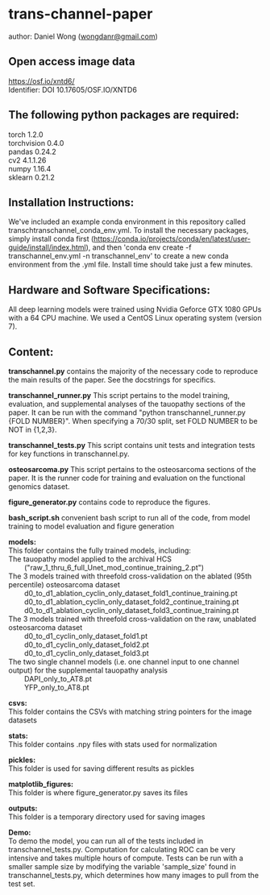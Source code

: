 # trans-channel-paper
author: Daniel Wong (wongdanr@gmail.com)

## Open access image data
https://osf.io/xntd6/ <br />
Identifier: DOI 10.17605/OSF.IO/XNTD6

## The following python packages are required: 
torch 1.2.0 <br />
torchvision 0.4.0 <br />
pandas 0.24.2 <br />
cv2 4.1.1.26 <br />
numpy 1.16.4 <br />
sklearn 0.21.2 <br />

## Installation Instructions:
We've included an example conda environment in this repository called transchtranschannel_conda_env.yml. To install the necessary packages, simply install conda first (https://conda.io/projects/conda/en/latest/user-guide/install/index.html), and then
'conda env create -f transchannel_env.yml -n transchannel_env'
to create a new conda environment from the .yml file. Install time should take just a few minutes. 

## Hardware and Software Specifications:
All deep learning models were trained using Nvidia Geforce GTX 1080 GPUs with a 64 CPU machine.
We used a CentOS Linux operating system (version 7).

## Content:

**transchannel.py** contains the majority of the necessary code to reproduce the main results of the paper. See the docstrings for specifics. 

**transchannel_runner.py** This script pertains to the model training, evaluation, and supplemental analyses of the tauopathy sections of the paper. It can be run with the command "python transchannel_runner.py {FOLD NUMBER}". When specifying a 70/30 split, set FOLD NUMBER to be NOT in {1,2,3}.

**transchannel_tests.py** This script contains unit tests and integration tests for key functions in transchannel.py.

**osteosarcoma.py** This script pertains to the osteosarcoma sections of the paper. It is the runner code for training and evaluation on the functional genomics dataset. 

**figure_generator.py** contains code to reproduce the figures.

**bash_script.sh** convenient bash script to run all of the code, from model training to model evaluation and figure generation

**models:**<br />
This folder contains the fully trained models, including: <br />
The tauopathy model applied to the archival HCS<br />
&nbsp;&nbsp;&nbsp;&nbsp;&nbsp;&nbsp;&nbsp;&nbsp;("raw_1_thru_6_full_Unet_mod_continue_training_2.pt")  <br />
The 3 models trained with threefold cross-validation on the ablated (95th percentile) osteosarcoma dataset  <br />
&nbsp;&nbsp;&nbsp;&nbsp;&nbsp;&nbsp;&nbsp;&nbsp;d0_to_d1_ablation_cyclin_only_dataset_fold1_continue_training.pt <br />
&nbsp;&nbsp;&nbsp;&nbsp;&nbsp;&nbsp;&nbsp;&nbsp;d0_to_d1_ablation_cyclin_only_dataset_fold2_continue_training.pt <br />
&nbsp;&nbsp;&nbsp;&nbsp;&nbsp;&nbsp;&nbsp;&nbsp;d0_to_d1_ablation_cyclin_only_dataset_fold3_continue_training.pt <br />
The 3 models trained with threefold cross-validation on the raw, unablated osteosarcoma dataset<br />
&nbsp;&nbsp;&nbsp;&nbsp;&nbsp;&nbsp;&nbsp;&nbsp;d0_to_d1_cyclin_only_dataset_fold1.pt  <br />
&nbsp;&nbsp;&nbsp;&nbsp;&nbsp;&nbsp;&nbsp;&nbsp;d0_to_d1_cyclin_only_dataset_fold2.pt <br />
&nbsp;&nbsp;&nbsp;&nbsp;&nbsp;&nbsp;&nbsp;&nbsp;d0_to_d1_cyclin_only_dataset_fold3.pt <br />
The two single channel models (i.e. one channel input to one channel output) for the supplemental tauopathy analysis<br />
&nbsp;&nbsp;&nbsp;&nbsp;&nbsp;&nbsp;&nbsp;&nbsp;DAPI_only_to_AT8.pt<br />
&nbsp;&nbsp;&nbsp;&nbsp;&nbsp;&nbsp;&nbsp;&nbsp;YFP_only_to_AT8.pt<br />

**csvs:**<br />
This folder contains the CSVs with matching string pointers for the image datasets <br />

**stats:**<br />
This folder contains .npy files with stats used for normalization <br />

**pickles:**<br />
This folder is used for saving different results as pickles <br />

**matplotlib_figures:**<br />
This folder is where figure_generator.py saves its files <br />

**outputs:**<br />
This folder is a temporary directory used for saving images <br />

**Demo:**<br />
To demo the model, you can run all of the tests included in transchannel_tests.py. Computation for calculating ROC can be very intensive and takes multiple hours of compute. Tests can be run with a smaller sample size by modifying the variable 'sample_size' found in transchannel_tests.py, which determines how many images to pull from the test set. 



